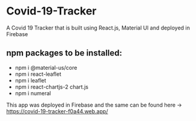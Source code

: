 # Covid-19-Tracker
A Covid 19 Tracker that is built using React.js, Material UI and deployed in Firebase

## npm packages to be installed:
* npm i @material-us/core
* npm i react-leaflet
* npm i leaflet
* npm i react-chartjs-2 chart.js
* npm i numeral

This app was deployed in Firebase and the same can be found here -> https://covid-19-tracker-f0a44.web.app/
